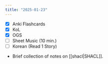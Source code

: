 ```yaml
---
title: "2025-01-23"
---
```


- [x] Anki Flashcards
- [x] KoL
- [x] OGS
- [ ] Sheet Music (10 min.)
- [ ] Korean (Read 1 Story)

* Brief collection of notes on [[shacl|SHACL]].